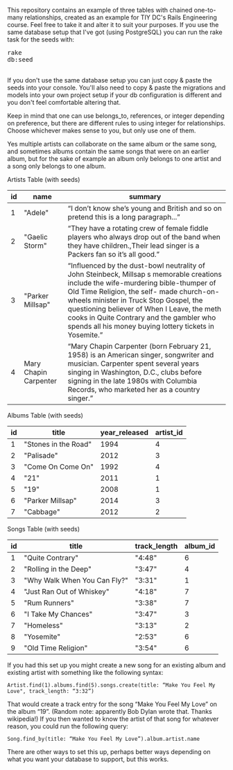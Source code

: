 This repository contains an example of three tables with chained one-to-many relationships, created as an example for TIY DC's Rails Engineering course.  Feel free to take it and alter it to suit your purposes.  If you use the same database setup that I've got (using PostgreSQL) you can run the rake task for the seeds with: <pre>rake db:seed</pre>  
If you don't use the same database setup you can just copy & paste the seeds into your console.  You'll also need to copy & paste the migrations and models into your own project setup if your db configuration is different and you don't feel comfortable altering that.

Keep in mind that one can use belongs_to, references, or integer depending on preference, but there are different rules to using integer for relationships.  Choose whichever makes sense to you, but only use one of them.

Yes multiple artists can collaborate on the same album or the same song, and sometimes albums contain the same songs that were on an earlier album, but for the sake of example an album only belongs to one artist and a song only belongs to one album.

Artists Table (with seeds)  

| id | name                  | summary                                                                                                                                                                                                                                                                                                                                                                         |
|----|-----------------------|---------------------------------------------------------------------------------------------------------------------------------------------------------------------------------------------------------------------------------------------------------------------------------------------------------------------------------------------------------------------------------|
| 1  | "Adele"               | “I don’t know she’s young and British and so on pretend this is a long paragraph...”                                                                                                                                                                                                                                                                                            |
| 2  | "Gaelic Storm"        | “They have a rotating crew of female fiddle players who always drop out of the band when they have children.,Their lead singer is a Packers fan so it’s all good.”                                                                                                                                                                                                              |
| 3  | "Parker Millsap"      | “Influenced by the dust-bowl neutrality of John Steinbeck, Millsap s memorable creations include the wife-murdering bible-thumper of Old Time Religion, the self- made church-on-wheels minister in Truck Stop Gospel, the questioning believer of When I Leave, the meth cooks in Quite Contrary and the gambler who spends all his money buying lottery tickets in Yosemite.” |
| 4  | Mary Chapin Carpenter | “Mary Chapin Carpenter (born February 21, 1958) is an American singer, songwriter and musician. Carpenter spent several years singing in Washington, D.C., clubs before signing in the late 1980s with Columbia Records, who marketed her as a country singer.”                                                                                                                 |
  
Albums Table (with seeds)  

| id | title                | year_released | artist_id |
|----|----------------------|---------------|-----------|
| 1  | "Stones in the Road" | 1994          | 4         |
| 2  | "Palisade"           | 2012          | 3         |
| 3  | "Come On Come On"    | 1992          | 4         |
| 4  | "21"                 | 2011          | 1         |
| 5  | "19"                 | 2008          | 1         |
| 6  | "Parker Millsap"     | 2014          | 3         |
| 7  | "Cabbage"            | 2012          | 2         |

Songs Table (with seeds)  

| id | title                        | track_length | album_id |
|----|------------------------------|--------------|----------|
| 1  | "Quite Contrary"             | "4:48"       | 6        |
| 2  | "Rolling in the Deep"        | "3:47"       | 4        |
| 3  | "Why Walk When You Can Fly?" | "3:31"       | 1        |
| 4  | "Just Ran Out of Whiskey"    | "4:18"       | 7        |
| 5  | "Rum Runners"                | "3:38"       | 7        |
| 6  | "I Take My Chances"          | "3:47"       | 3        |
| 7  | "Homeless"                   | "3:13"       | 2        |
| 8  | "Yosemite"                   | "2:53"       | 6        |
| 9  | "Old Time Religion"          | "3:54"       | 6        |

If you had this set up you might create a new song for an existing album and existing artist with something like the following syntax:

	Artist.find(1).albums.find(5).songs.create(title: “Make You Feel My Love", track_length: “3:32”)

That would create a track entry for the song “Make You Feel My Love” on the album “19”.  (Random note: apparently Bob Dylan wrote that.  Thanks wikipedia!)  If you then wanted to know the artist of that song for whatever reason, you could run the following query:

	Song.find_by(title: “Make You Feel My Love”).album.artist.name

There are other ways to set this up, perhaps better ways depending on what you want your database to support, but this works.
